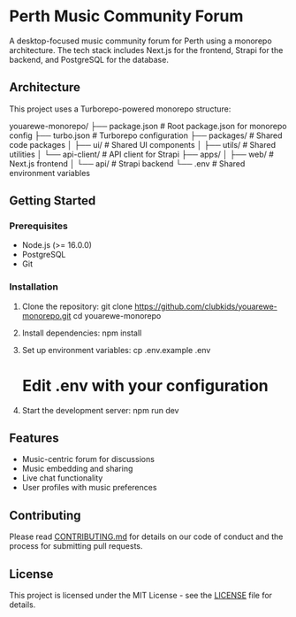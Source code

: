 # Perth Music Community Forum

A desktop-focused music community forum for Perth using a monorepo architecture. The tech stack includes Next.js for the frontend, Strapi for the backend, and PostgreSQL for the database.

## Architecture

This project uses a Turborepo-powered monorepo structure:

youarewe-monorepo/
├── package.json         # Root package.json for monorepo config
├── turbo.json           # Turborepo configuration
├── packages/            # Shared code packages
│   ├── ui/              # Shared UI components
│   ├── utils/           # Shared utilities
│   └── api-client/      # API client for Strapi
├── apps/
│   ├── web/             # Next.js frontend
│   └── api/             # Strapi backend
└── .env                 # Shared environment variables

## Getting Started

### Prerequisites

- Node.js (>= 16.0.0)
- PostgreSQL
- Git

### Installation

1. Clone the repository:
   git clone https://github.com/clubkids/youarewe-monorepo.git
   cd youarewe-monorepo

2. Install dependencies:
   npm install

3. Set up environment variables:
   cp .env.example .env
   # Edit .env with your configuration

4. Start the development server:
   npm run dev

## Features

- Music-centric forum for discussions
- Music embedding and sharing
- Live chat functionality
- User profiles with music preferences

## Contributing

Please read [CONTRIBUTING.md](CONTRIBUTING.md) for details on our code of conduct and the process for submitting pull requests.

## License

This project is licensed under the MIT License - see the [LICENSE](LICENSE) file for details.
